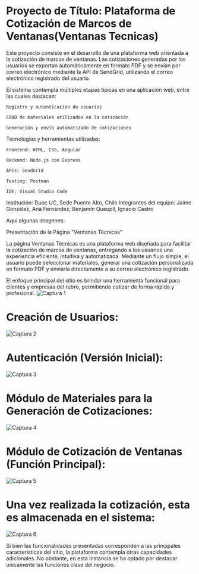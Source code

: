 # Proyecto de Título: Plataforma de Cotización de Marcos de Ventanas(Ventanas Tecnicas)

Este proyecto consiste en el desarrollo de una plataforma web orientada a la cotización de marcos de ventanas. Las cotizaciones generadas por los usuarios se exportan automáticamente en formato PDF y se envían por correo electrónico mediante la API de SendGrid, utilizando el correo electrónico registrado del usuario.

El sistema contempla múltiples etapas típicas en una aplicación web, entre las cuales destacan:

    Registro y autenticación de usuarios

    CRUD de materiales utilizados en la cotización

    Generación y envío automatizado de cotizaciones

Tecnologías y herramientas utilizadas:

    Frontend: HTML, CSS, Angular

    Backend: Node.js con Express

    APIs: SendGrid

    Testing: Postman

    IDE: Visual Studio Code

Institución: Duoc UC, Sede Puente Alto, Chile
Integrantes del equipo: Jaime González, Ana Fernández, Benjamín Queupil, Ignacio Castro


Aqui algunas imagenes:


Presentación de la Página "Ventanas Técnicas"

La página Ventanas Técnicas es una plataforma web diseñada para facilitar la cotización de marcos de ventanas, entregando a los usuarios una experiencia eficiente, intuitiva y automatizada. Mediante un flujo simple, el usuario puede seleccionar materiales, generar una cotización personalizada en formato PDF y enviarla directamente a su correo electrónico registrado.

El enfoque principal del sitio es brindar una herramienta funcional para clientes y empresas del rubro, permitiendo cotizar de forma rápida y profesional.
![Captura 1](https://github.com/user-attachments/assets/e19ebd00-4872-40d7-b45d-0c6fd762f567)

# Creación de Usuarios:

![Captura 2](https://github.com/user-attachments/assets/313acadc-d854-4f98-8da8-559f7e3f77e7)


# Autenticación (Versión Inicial):

![Captura 3](https://github.com/user-attachments/assets/4d98cf65-f3da-4e56-8b44-64c93f47d27d)



# Módulo de Materiales para la Generación de Cotizaciones:

![Captura 4](https://github.com/user-attachments/assets/d568016a-1cd5-4881-b7be-eacc7a290eb4)


# Módulo de Cotización de Ventanas (Función Principal):

![Captura 5](https://github.com/user-attachments/assets/ad7c4d70-08e5-4997-9ffe-6d017d6bb405)

# Una vez realizada la cotización, esta es almacenada en el sistema:

![Captura 6](https://github.com/user-attachments/assets/1d42e41d-060e-4206-9fe8-7093c0a7406d)

Si bien las funcionalidades presentadas corresponden a las principales características del sitio, la plataforma contempla otras capacidades adicionales. No obstante, en esta instancia se ha optado por destacar únicamente las funciones clave del negocio.







